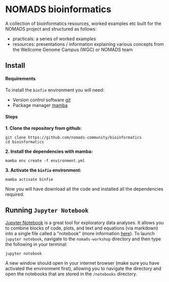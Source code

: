 # NOMADS bioinformatics
A collection of bioinformatics resources, worked examples etc built for the NOMADS project and structured as follows:

- practicals: a series of worked examples
- resources: presentations / information explaining various concepts from the Wellcome Genome Campus (WGC) or NOMADS team

## Install

#### Requirements

To install the `binfie` environment you will need:
- Version control software [git](https://github.com/git-guides/install-git)
- Package manager [mamba](https://github.com/conda-forge/miniforge)

#### Steps

**1.  Clone the repository from github:**
```
git clone https://github.com/nomads-community/bioinformatics
cd bioinformatics
```

**2.  Install the dependencies with mamba:**
```
mamba env create -f environment.yml
```

**3. Activate the `binfie` environment:**
```
mamba activate binfie
```

Now you will have download all the code and installed all the dependencies required.

## Running `Jupyter Notebook`

[Jupyter Notebook](https://jupyter.org/) is a great tool for exploratory data analyses. It allows you to combine blocks of code, plots, and text and equations (via markdown) into a single file called a "notebook" (more information [here](https://jupyter-notebook.readthedocs.io/en/stable/notebook.html)). To launch `jupyter notebook`, navigate to the `nomads-workshop` directory and then type the following in your terminal:

```
jupyter notebook
```

A new window should open in your internet browser (make sure you have activated the environment first), allowing you to navigate the directory and open the notebooks that are stored in the `/notebooks` directory.

